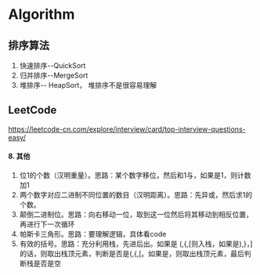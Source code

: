 # Algorithm
## 排序算法
1. 快速排序--QuickSort
2. 归并排序--MergeSort
3. 堆排序-- HeapSort， 堆排序不是很容易理解

## LeetCode
https://leetcode-cn.com/explore/interview/card/top-interview-questions-easy/
#### 8. 其他
1. 位1的个数（汉明重量）。思路：某个数字移位，然后和1与，如果是1，则计数加1
2. 两个数字对应二进制不同位置的数目（汉明距离）。思路：先异或，然后求1的个数。
3. 颠倒二进制位。思路：向右移动一位，取到这一位然后将其移动到相反位置，再进行下一次循环
4. 帕斯卡三角形。思路：要理解逻辑，具体看code
5. 有效的括号。思路：充分利用栈，先进后出。如果是 (,{,[则入栈，如果是),}，]的话，则取出栈顶元素，判断是否是(,{,[。如果是，则取出栈顶元素，最后判断栈是否是空
